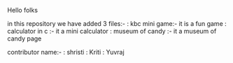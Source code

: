 Hello folks

in this repository we have added 3 files:-
: kbc mini game:-  it is a fun game
: calculator in c :- it a mini calculator
: museum of candy :- it a museum of candy page

contributor name:-
: shristi
: Kriti
: Yuvraj
